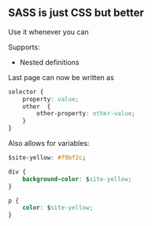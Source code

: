 ---
---

## SASS is just CSS but better

Use it whenever you can

Supports:

* Nested definitions

Last page can now be written as

``` CSS
selector {
    property: value;
    other  {
        other-property: other-value;
    }
}
```

Also allows for variables:

``` CSS
$site-yellow: #f9bf2c;

div {
    background-color: $site-yellow;
}

p {
    color: $site-yellow;
}
```
